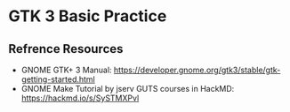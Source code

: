 # GTK 3 Basic Practice

## Refrence Resources

* GNOME GTK+ 3 Manual: https://developer.gnome.org/gtk3/stable/gtk-getting-started.html
* GNOME Make Tutorial by jserv GUTS courses in HackMD: https://hackmd.io/s/SySTMXPvl
